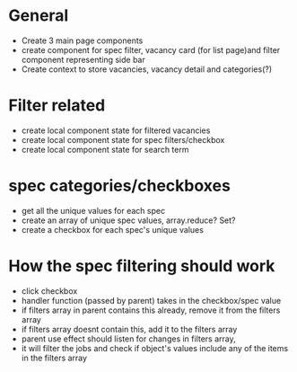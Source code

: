 # General

- Create 3 main page components
- create component for spec filter, vacancy card (for list page)and filter component representing side bar
- Create context to store vacancies, vacancy detail and categories(?)

# Filter related
- create local component state for filtered vacancies
- create local component state for spec filters/checkbox
- create local component state for search term

# spec categories/checkboxes

  - get all the unique values for each spec
  - create an array of unique spec values, array.reduce? Set?
  - create a checkbox for each spec's unique values
  
# How the spec filtering should work

- click checkbox
- handler function (passed by parent) takes in the checkbox/spec value
- if filters array in parent contains this already, remove it from the filters array
- if filters array doesnt contain this, add it to the filters array
- parent use effect should listen for changes in filters array,
- it will filter the jobs and check if object's values include any of the items in the filters array
